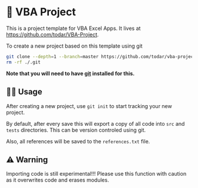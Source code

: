 # 🚀 VBA Project 

This is a project template for VBA Excel Apps. It lives at https://github.com/todar/VBA-Project.

To create a new project based on this template using git

```bash
git clone --depth=1 --branch=master https://github.com/todar/vba-project project-name
rm -rf ./.git
```

**Note that you will need to have [git](https://git-scm.com/) installed for this.**

## 🏃‍♂️ Usage

After creating a new project, use `git init` to start tracking your new project.

By default, after every save this will export a copy of all code into `src` and `tests` directories. This can be version controled using git.

Also, all references will be saved to the `references.txt` file.

## ⚠ Warning

 Importing code is still experimental!!! Please use this function with caution as it overwrites code and erases modules.